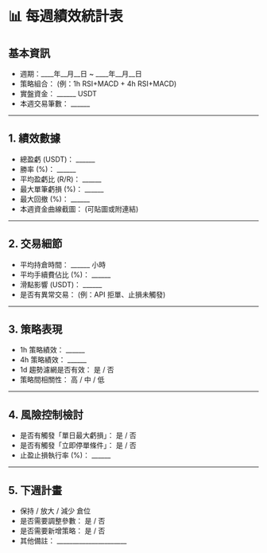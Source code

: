 # 📊 每週績效統計表

## 基本資訊
- 週期：____年__月__日 ~ ____年__月__日
- 策略組合： (例：1h RSI+MACD + 4h RSI+MACD)
- 實盤資金： ______ USDT
- 本週交易筆數： ______

---

## 1. 績效數據
- 總盈虧 (USDT)： ______
- 勝率 (%)： ______
- 平均盈虧比 (R/R)： ______
- 最大單筆虧損 (%)： ______
- 最大回撤 (%)： ______
- 本週資金曲線截圖： (可貼圖或附連結)

---

## 2. 交易細節
- 平均持倉時間： ______ 小時
- 平均手續費佔比 (%)： ______
- 滑點影響 (USDT)： ______
- 是否有異常交易： (例：API 拒單、止損未觸發)

---

## 3. 策略表現
- 1h 策略績效： ______
- 4h 策略績效： ______
- 1d 趨勢濾網是否有效： 是 / 否
- 策略間相關性： 高 / 中 / 低

---

## 4. 風險控制檢討
- 是否有觸發「單日最大虧損」： 是 / 否
- 是否有觸發「立即停單條件」： 是 / 否
- 止盈止損執行率 (%)： ______

---

## 5. 下週計畫
- 保持 / 放大 / 減少 倉位
- 是否需要調整參數： 是 / 否
- 是否需要新增策略： 是 / 否
- 其他備註： ______________________